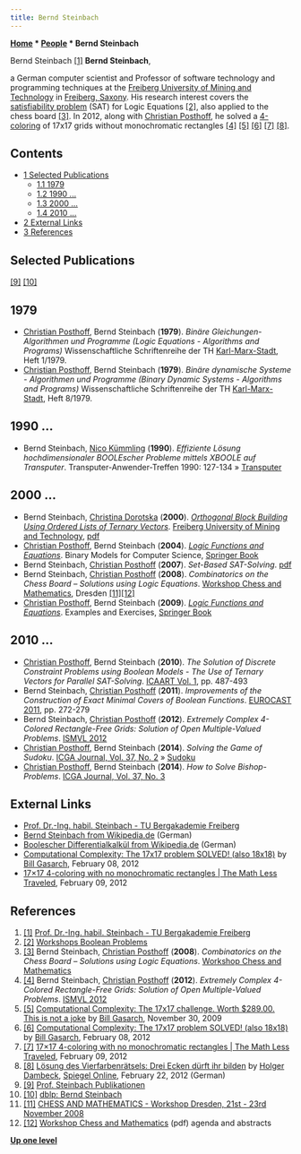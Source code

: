 ```yaml
---
title: Bernd Steinbach
---
```

**[Home](Home "Home") * [People](People "People") * Bernd Steinbach**

[](https://tu-freiberg.de/user/851) Bernd Steinbach <a id="cite-note-1" href="#cite-ref-1">[1]</a>
**Bernd Steinbach**,

a German computer scientist and Professor of software technology and programming techniques at the [Freiberg University of Mining and Technology](https://en.wikipedia.org/wiki/Technische_Universit%C3%A4t_Bergakademie_Freiberg) in [Freiberg, Saxony](https://en.wikipedia.org/wiki/Freiberg,_Saxony). His research interest covers the [satisfiability problem](https://en.wikipedia.org/wiki/Boolean_satisfiability_problem) (SAT) for Logic Equations <a id="cite-note-2" href="#cite-ref-2">[2]</a>, also applied to the chess board <a id="cite-note-3" href="#cite-ref-3">[3]</a>. In 2012, along with [Christian Posthoff](Christian_Posthoff "Christian Posthoff"), he solved a [4-coloring](https://en.wikipedia.org/wiki/Four_color_theorem) of 17x17 grids without monochromatic rectangles <a id="cite-note-4" href="#cite-ref-4">[4]</a> <a id="cite-note-5" href="#cite-ref-5">[5]</a> <a id="cite-note-6" href="#cite-ref-6">[6]</a> <a id="cite-note-7" href="#cite-ref-7">[7]</a> <a id="cite-note-8" href="#cite-ref-8">[8]</a>.

## Contents

- [1 Selected Publications](#selected-publications)
  - [1.1 1979](#1979)
  - [1.2 1990 ...](#1990-...)
  - [1.3 2000 ...](#2000-...)
  - [1.4 2010 ...](#2010-...)
- [2 External Links](#external-links)
- [3 References](#references)

## Selected Publications

<a id="cite-note-9" href="#cite-ref-9">[9]</a> <a id="cite-note-10" href="#cite-ref-10">[10]</a>

## 1979

- [Christian Posthoff](Christian_Posthoff "Christian Posthoff"), Bernd Steinbach (**1979**). *Binäre Gleichungen- Algorithmen und Programme (Logic Equations - Algorithms and Programs)* Wissenschaftliche Schriftenreihe der TH [Karl-Marx-Stadt](https://en.wikipedia.org/wiki/Chemnitz), Heft 1/1979.
- [Christian Posthoff](Christian_Posthoff "Christian Posthoff"), Bernd Steinbach (**1979**). *Binäre dynamische Systeme - Algorithmen und Programme (Binary Dynamic Systems - Algorithms and Programs)* Wissenschaftliche Schriftenreihe der TH [Karl-Marx-Stadt](https://en.wikipedia.org/wiki/Chemnitz), Heft 8/1979.

## 1990 ...

- Bernd Steinbach, [Nico Kümmling](http://www.informatik.uni-trier.de/~ley/pers/hd/k/K=uuml=mmling:Nico.html) (**1990**). *Effiziente Lösung hochdimensionaler BOOLEscher Probleme mittels XBOOLE auf Transputer*. Transputer-Anwender-Treffen 1990: 127-134 » [Transputer](Transputer "Transputer")

## 2000 ...

- Bernd Steinbach, [Christina Dorotska](http://www.informatik.tu-freiberg.de/~dorotska/) (**2000**). *[Orthogonal Block Building Using Ordered Lists of Ternary Vectors](http://citeseerx.ist.psu.edu/viewdoc/summary?doi=10.1.1.32.6551)*. [Freiberg University of Mining and Technology](https://en.wikipedia.org/wiki/Freiberg_University_of_Mining_and_Technology), [pdf](http://www.informatik.tu-freiberg.de/prof2/publikationen/BP2000_OBB.pdf)
- [Christian Posthoff](Christian_Posthoff "Christian Posthoff"), Bernd Steinbach (**2004**). *[Logic Functions and Equations](http://www.springer.com/engineering/electronics/book/978-1-4020-2937-0)*. Binary Models for Computer Science, [Springer Book](http://www.springer.com/?SGWID=1-102-0-0-0)
- Bernd Steinbach, [Christian Posthoff](Christian_Posthoff "Christian Posthoff") (**2007**). *Set-Based SAT-Solving*. [pdf](http://www.informatik.tu-freiberg.de/prof2/publikationen/JFUN_SBSS_2007.pdf)
- Bernd Steinbach, [Christian Posthoff](Christian_Posthoff "Christian Posthoff") (**2008**). *Combinatorics on the Chess Board – Solutions using Logic Equations*. [Workshop Chess and Mathematics](Workshop_Chess_and_Mathematics "Workshop Chess and Mathematics"), Dresden <a id="cite-note-11" href="#cite-ref-11">[11]</a><a id="cite-note-12" href="#cite-ref-12">[12]</a>
- [Christian Posthoff](Christian_Posthoff "Christian Posthoff"), Bernd Steinbach (**2009**).  *[Logic Functions and Equations](http://www.springer.com/computer/foundations/book/978-1-4020-9594-8)*. Examples and Exercises, [Springer Book](http://www.springer.com/?SGWID=1-102-0-0-0)

## 2010 ...

- [Christian Posthoff](Christian_Posthoff "Christian Posthoff"), Bernd Steinbach (**2010**). *The Solution of Discrete Constraint Problems using Boolean Models - The Use of Ternary Vectors for Parallel SAT-Solving*. [ICAART Vol. 1](http://www.informatik.uni-trier.de/~ley/db/conf/icaart/icaart2010-1.html#PosthoffS10), pp. 487-493
- Bernd Steinbach, [Christian Posthoff](Christian_Posthoff "Christian Posthoff") (**2011**). *Improvements of the Construction of Exact Minimal Covers of Boolean Functions*. [EUROCAST 2011](http://www.informatik.uni-trier.de/~ley/db/conf/eurocast/eurocast2011-2.html#SteinbachP11), pp. 272-279
- Bernd Steinbach, [Christian Posthoff](Christian_Posthoff "Christian Posthoff") (**2012**). *Extremely Complex 4-Colored Rectangle-Free Grids: Solution of Open Multiple-Valued Problems*. [ISMVL 2012](http://www.informatik.uni-trier.de/~ley/db/conf/ismvl/ismvl2012.html#SteinbachP12)
- [Christian Posthoff](Christian_Posthoff "Christian Posthoff"), Bernd Steinbach (**2014**). *Solving the Game of Sudoku*. [ICGA Journal, Vol. 37, No. 2](ICGA_Journal#37_2 "ICGA Journal") » [Sudoku](index.php?title=Sudoku&action=edit&redlink=1 "Sudoku (page does not exist)")
- [Christian Posthoff](Christian_Posthoff "Christian Posthoff"), Bernd Steinbach (**2014**). *How to Solve Bishop-Problems*. [ICGA Journal, Vol. 37, No. 3](ICGA_Journal#37_3 "ICGA Journal")

## External Links

- [Prof. Dr.-Ing. habil. Steinbach - TU Bergakademie Freiberg](https://tu-freiberg.de/user/851)
- [Bernd Steinbach from Wikipedia.de](http://de.wikipedia.org/wiki/Bernd_Steinbach) (German)
- [Boolescher Differentialkalkül from Wikipedia.de](http://de.wikipedia.org/wiki/Boolescher_Differentialkalk%C3%BCl) (German)
- [Computational Complexity: The 17x17 problem SOLVED! (also 18x18)](http://blog.computationalcomplexity.org/2012/02/17x17-problem-solved-also-18x18.html) by [Bill Gasarch](http://www.cs.umd.edu/~gasarch/), February 08, 2012
- [17×17 4-coloring with no monochromatic rectangles | The Math Less Traveled](http://mathlesstraveled.com/2012/02/09/17x17-4-coloring-with-no-monochromatic-rectangles/), February 09, 2012

## References

1. <a id="cite-ref-1" href="#cite-note-1">[1]</a> [Prof. Dr.-Ing. habil. Steinbach - TU Bergakademie Freiberg](https://tu-freiberg.de/user/851)
1. <a id="cite-ref-2" href="#cite-note-2">[2]</a> [Workshops Boolean Problems](http://www.informatik.tu-freiberg.de/index.php?option=com_content&task=view&id=48&Itemid=76)
1. <a id="cite-ref-3" href="#cite-note-3">[3]</a>  Bernd Steinbach, [Christian Posthoff](Christian_Posthoff "Christian Posthoff") (**2008**). *Combinatorics on the Chess Board – Solutions using Logic Equations*. [Workshop Chess and Mathematics](Workshop_Chess_and_Mathematics "Workshop Chess and Mathematics")
1. <a id="cite-ref-4" href="#cite-note-4">[4]</a> Bernd Steinbach, [Christian Posthoff](Christian_Posthoff "Christian Posthoff") (**2012**). *Extremely Complex 4-Colored Rectangle-Free Grids: Solution of Open Multiple-Valued Problems*. [ISMVL 2012](http://www.informatik.uni-trier.de/~ley/db/conf/ismvl/ismvl2012.html#SteinbachP12)
1. <a id="cite-ref-5" href="#cite-note-5">[5]</a> [Computational Complexity: The 17x17 challenge. Worth $289.00. This is not a joke](http://blog.computationalcomplexity.org/2009/11/17x17-challenge-worth-28900-this-is-not.html) by [Bill Gasarch](http://www.cs.umd.edu/~gasarch/), November 30, 2009
1. <a id="cite-ref-6" href="#cite-note-6">[6]</a> [Computational Complexity: The 17x17 problem SOLVED! (also 18x18)](http://blog.computationalcomplexity.org/2012/02/17x17-problem-solved-also-18x18.html) by [Bill Gasarch](http://www.cs.umd.edu/~gasarch/), February 08, 2012
1. <a id="cite-ref-7" href="#cite-note-7">[7]</a> [17×17 4-coloring with no monochromatic rectangles | The Math Less Traveled](http://mathlesstraveled.com/2012/02/09/17x17-4-coloring-with-no-monochromatic-rectangles/), February 09, 2012
1. <a id="cite-ref-8" href="#cite-note-8">[8]</a> [Lösung des Vierfarbenrätsels: Drei Ecken dürft ihr bilden](http://www.spiegel.de/wissenschaft/mensch/loesung-des-vierfarbenraetsels-drei-ecken-duerft-ihr-bilden-a-816497.html) by [Holger Dambeck](http://www.spiegel.de/extra/a-632103.html), [Spiegel Online](https://en.wikipedia.org/wiki/Spiegel_Online), February 22, 2012 (German)
1. <a id="cite-ref-9" href="#cite-note-9">[9]</a> [Prof. Steinbach Publikationen](http://www.informatik.tu-freiberg.de/index.php?option=com_content&task=view&id=35&Itemid=63)
1. <a id="cite-ref-10" href="#cite-note-10">[10]</a> [dblp: Bernd Steinbach](http://www.informatik.uni-trier.de/~ley/pers/hd/s/Steinbach:Bernd.html)
1. <a id="cite-ref-11" href="#cite-note-11">[11]</a> [CHESS AND MATHEMATICS - Workshop Dresden, 21st - 23rd November 2008](http://www.math.tu-dresden.de/num/chess2008/index-en.html)
1. <a id="cite-ref-12" href="#cite-note-12">[12]</a> [Workshop Chess and Mathematics](http://www.math.tu-dresden.de/num/chess2008/abstracts.pdf) (pdf) agenda and abstracts

**[Up one level](People "People")**

